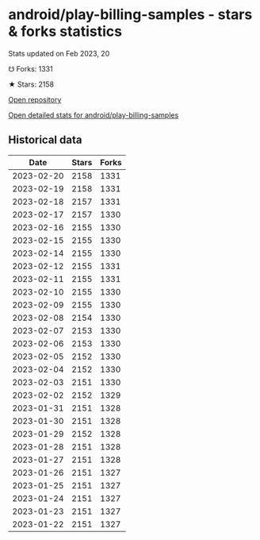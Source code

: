 # android/play-billing-samples - stars & forks statistics

Stats updated on Feb 2023, 20

☋ Forks: 1331

★ Stars: 2158

[Open repository](https://github.com/android/play-billing-samples)

[Open detailed stats for android/play-billing-samples](https://reviewgithub.com/rep/android/play-billing-samples)

## Historical data
| Date | Stars | Forks |
|------|-------|-------|
| 2023-02-20 | 2158 | 1331 | 
| 2023-02-19 | 2158 | 1331 | 
| 2023-02-18 | 2157 | 1331 | 
| 2023-02-17 | 2157 | 1330 | 
| 2023-02-16 | 2155 | 1330 | 
| 2023-02-15 | 2155 | 1330 | 
| 2023-02-14 | 2155 | 1330 | 
| 2023-02-12 | 2155 | 1331 | 
| 2023-02-11 | 2155 | 1331 | 
| 2023-02-10 | 2155 | 1330 | 
| 2023-02-09 | 2155 | 1330 | 
| 2023-02-08 | 2154 | 1330 | 
| 2023-02-07 | 2153 | 1330 | 
| 2023-02-06 | 2153 | 1330 | 
| 2023-02-05 | 2152 | 1330 | 
| 2023-02-04 | 2152 | 1330 | 
| 2023-02-03 | 2151 | 1330 | 
| 2023-02-02 | 2152 | 1329 | 
| 2023-01-31 | 2151 | 1328 | 
| 2023-01-30 | 2151 | 1328 | 
| 2023-01-29 | 2152 | 1328 | 
| 2023-01-28 | 2151 | 1328 | 
| 2023-01-27 | 2151 | 1328 | 
| 2023-01-26 | 2151 | 1327 | 
| 2023-01-25 | 2151 | 1327 | 
| 2023-01-24 | 2151 | 1327 | 
| 2023-01-23 | 2151 | 1327 | 
| 2023-01-22 | 2151 | 1327 | 

